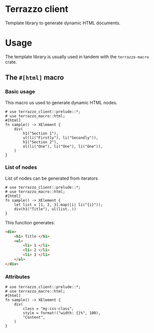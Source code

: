 # Terrazzo client

Template library to generate dynamic HTML documents.

# Usage

The template library is usually used in tandem with the `terrazzo-macro` crate.

## The `#[html]` macro

### Basic usage
This macro us used to generate dynamic HTML nodes.

```
# use terrazzo_client::prelude::*;
# use terrazzo_macro::html;
#[html]
fn sample() -> XElement {
    div(
        h1("Section 1"),
        ul(li("Firstly"), li("Secondly")),
        h1("Section 2"),
        ol(li("One"), li("One"), li("One")),
    )
}
```

### List of nodes
List of nodes can be generated from iterators

```
# use terrazzo_client::prelude::*;
# use terrazzo_macro::html;
#[html]
fn sample() -> XElement {
    let list = [1, 2, 3].map(|i| li("{i}"));
    div(h1("Title"), ul(list..))
}
```

This function generates:
```html
<div>
    <h1> Title </h1>
    <ul>
        <li> 1 </li>
        <li> 2 </li>
        <li> 3 </li>
    </ul>
</div>
```

### Attributes
```
# use terrazzo_client::prelude::*;
# use terrazzo_macro::html;
#[html]
fn sample() -> XElement {
    div(
        class = "my-css-class",
        style = format!("width: {}%", 100),
        "Content",
    )
}
```
